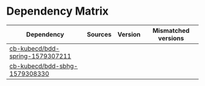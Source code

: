 # Dependency Matrix

Dependency | Sources | Version | Mismatched versions
---------- | ------- | ------- | -------------------
[cb-kubecd/bdd-spring-1579307211](https://github.com/cb-kubecd/bdd-spring-1579307211.git) |  | []() | 
[cb-kubecd/bdd-sbhg-1579308330](https://github.com/cb-kubecd/bdd-sbhg-1579308330.git) |  | []() | 
